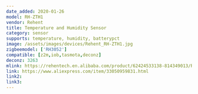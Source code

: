 ```yaml
---
date_added: 2020-01-26
model: RH-ZTH1
vendor: Rehent
title: Temperature and Humidity Sensor
category: sensor
supports: temperature, humidity, batterypct
image: /assets/images/devices/Rehent_RH-ZTH1.jpg
zigbeemodel: ['RH3052']
compatible: [z2m,iob,tasmota,deconz]
deconz: 3263
mlink: https://rehentech.en.alibaba.com/product/62424533138-814349013/RH_ZTH1_temperature_sensor_tuya_zigbee_temperature.html
link: https://www.aliexpress.com/item/33050959831.html
link2: 
link3: 
---
```

